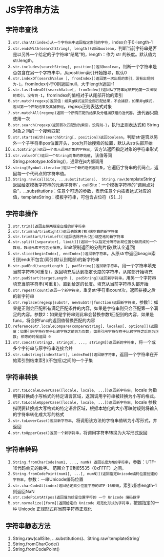 # JS字符串方法

## 字符串查找

1. `str.charAt(index)从一个字符串中返回指定索引的字符`，index介于0-length-1
2. `str.endsWith(searchString[, length])返回boolean`，判断当前字符串是否是以另外一个给定的子字符串“结尾”的，length：作为 str 的长度。默认值为 str.length。
3. `str.includes(searchString[, position])返回boolean`，判断一个字符串是否包含在另一个字符串中，从postition索引开始搜寻，默认0
4. `str.indexOf(searchValue [, fromIndex])返回第一次出现的索引，没有出现则为-1`，fromIndex小于0则返回null，大于length返回-1
5. `str.lastIndexOf(searchValue[, fromIndex])返回从字符串尾部开始第一次出现的索引，没有则-1`，fromIndex的值相对于从尾部开始的索引
6. `str.match(regexp)返回值：如果g模式返回全部匹配结果，不会捕获，如果非g模式，返回第一个匹配结果及其捕获组`，regexp正则表达式对象
7. `str.matchAll(regexp)返回一个所有匹配的结果及分组捕获组的迭代器`，迭代器只能使用一次
8. `str.search(regexp)返回首次匹配到的索引，没有则-1`，执行正则表达式和 String 对象之间的一个搜索匹配
9. `str.startsWith(searchString[, position])返回boolean`，判断str是否以另外一个子字符串pos位置开头，pos为开始搜索的位置，默认从str头部开始
10. `s.toString()返回一个表示调用对象的字符串`，该方法返回指定对象的字符串形式
11. `str.valueOf()返回一个String对象的原始值`，该值等同String.prototype.toString()，通常在js内部调用
12. `string[Symbol.iterator]返回一个新的迭代器对象`，它遍历字符串的代码点，返回每一个代码点的字符串值。
13. `String.raw(callSite, ...substitutions)、
String.raw\`templateString\`返回给定模板字符串的元素字符串`，callSite：一个模板字符串的“调用点对象”，...substitutions：任意个可选的参数，表示任意个内插表达式对应的值，templateString：模板字符串，可包含占位符（${...}）

## 字符串操作

1. `str.trim()返回去掉两端空白后的新字符串`
2. `str.trimEnd/trimRight()返回去除末(右)端空白的新字符串`
3. `str.trimStart/trimLeft()返回去除开头(左)端空格的新字符串`
4. `str.split([separator[, limit]])返回一个以指定分隔符出现位置分隔而成的一个数组，数组元素不包含分隔符`，limit限制返回的分割片段(默认全返回)
5. `str.slice(beginIndex[, endIndex])返回新字符串`，从原str中返回beagin索引到end(不包含)索引(默认到尾部)的新字符串
6. `str.padEnd(targetLength [, padString])返回新字符串`，用一个字符串填充当前字符串(可重复)，返回填充后达到指定长度的字符串，从尾部开始填充
7. `str.padStart(targetLength [, padString])返回新字符串`，用另一个字符串填充当前字符串(可重复)，直到给定的长度。填充从当前字符串头部开始
8. `str.repeat(count)返回一个新字符串`，重复str字符串count次，返回拼接之后的新字符串
9. `str.replace(regexp|substr, newSubStr|function)返回新字符串`，参数1：如果是正则会匹配所有满足匹配条件的内容，如果是字符串则只会匹配第一个满足的内容。参数2：如果是字符串则此串会替换参数1匹配到的内容，如果是func，将会把func的返回值替换匹配的内容
10. `referenceStr.localeCompare(compareString[, locales[, options]])返回值：如果引用字符存在于比较字符之前则为负数; 如果引用字符存在于比较字符之后则为正数; 相等的时候返回 0 `
11. `str.concat(string2, string3[, ..., stringN])返回新的字符串`，将一个或多个字符串与原字符串连接合并
12.  `str.substring(indexStart[, indexEnd])返回新字符串`，返回一个字符串在开始索引到结束索引(不包括)之间的一个子集

## 字符串转换

1. `str.toLocaleLowerCase([locale, locale, ...])返回新字符串`，locale 为指明要转换成小写格式的特定语言区域，返回调用字符串被转换为小写的格式。
2. `str.toLocaleUpperCase([locale, locale, ...])返回新字符串`，locale 参数指明要转换成大写格式的特定语言区域，根据本地化的大小写映射规则将输入的字符串转化成大写的格式
3. `str.toLowerCase()返回新字符串`，将调用该方法的字符串值转为小写形式，并返回
4. `str.toUpperCase()返回一个新字符串`，将调用字符串转换为大写形式返回

## 字符串转码

1. `String.fromCharCode(num1, ..., numN) 返回长度为N的字符串`，参数：UTF-16代码单元的数字。 范围介于0到65535（0xFFFF）之间。
2. `String.fromCodePoint(num1[, ...[, numN]])返回指定Unicode编码位置创建的字符串`，参数：一串Unicode编码位置
3. `str.charCodeAt(index)返回给定索引位置字符的UTF-16编码`，索引超过length-1则返回NaN
4. `str.codePointAt(pos)返回值为给定位置字符的 一个 Unicode 编码数字`
5. `str.normalize([form])返回给定的 Unicode 规范化形式的字符串`，按照指定的一种 Unicode 正规形式将当前字符串正规化

## 字符串静态方法

1. String.raw(callSite, ...substitutions)、String.raw\`templateString\`
2. String.fromCharCode()
3. String.fromCodePoint()

<Vssue title="JavaScript issue" />